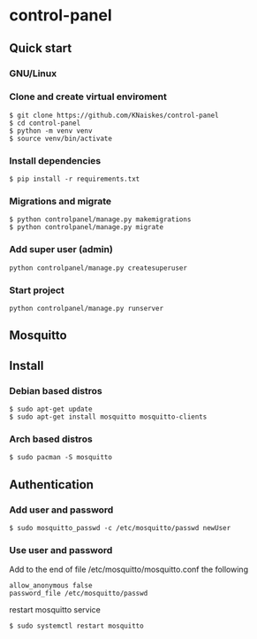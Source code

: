 # control-panel

## Quick start

### GNU/Linux

### Clone and create virtual enviroment

```
$ git clone https://github.com/KNaiskes/control-panel
$ cd control-panel
$ python -m venv venv
$ source venv/bin/activate
```

### Install dependencies

```
$ pip install -r requirements.txt
```

### Migrations and migrate

```
$ python controlpanel/manage.py makemigrations
$ python controlpanel/manage.py migrate
```

### Add super user (admin)

```
python controlpanel/manage.py createsuperuser
```

### Start project

```
python controlpanel/manage.py runserver
```

## Mosquitto

## Install

### Debian based distros

```
$ sudo apt-get update
$ sudo apt-get install mosquitto mosquitto-clients
```

### Arch based distros

```
$ sudo pacman -S mosquitto
```

## Authentication

### Add user and password

```
$ sudo mosquitto_passwd -c /etc/mosquitto/passwd newUser
```

### Use user and password

Add to the end of file /etc/mosquitto/mosquitto.conf the following

```
allow_anonymous false
password_file /etc/mosquitto/passwd
```

restart mosquitto service

```
$ sudo systemctl restart mosquitto
```
